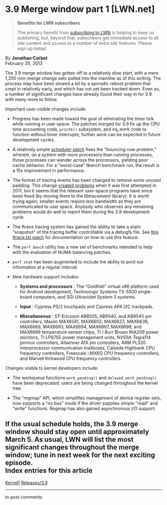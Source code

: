 # 3.9 Merge window part 1 [LWN.net]

> **Benefits for LWN subscribers**
> 
> The primary benefit from [subscribing to LWN](/Promo/nst-nag5/subscribe) is helping to keep us publishing, but, beyond that, subscribers get immediate access to all site content and access to a number of extra site features. Please sign up today! 

By **Jonathan Corbet**  
February 20, 2013 

The 3.9 merge window has gotten off to a relatively slow start, with a mere 1,200 non-merge change sets pulled into the mainline as of this writing. The process may have been slowed a bit by a sporadic reboot problem that crept in relatively early, and which has not yet been tracked down. Even so, a number of significant changes have already found their way in for 3.9, with many more to follow. 

Important user-visible changes include: 

  * Progress has been made toward the goal of eliminating the timer tick while running in user space. The patches merged for 3.9 fix up the CPU time accounting code, `printk()` subsystem, and irq_work code to function without timer interrupts; further work can be expected in future development cycles. 

  * A relatively simple [scheduler patch](http://git.kernel.org/linus/e0a79f529d5ba2507486d498b25da40911d95cf6) fixes the "bouncing cow problem," wherein, on a system with more processors than running processes, those processes can wander across the processors, yielding poor cache behavior. For a "worst-case" tbench benchmark run, the result is a 15x improvement in performance. 

  * The format of tracing events has been changed to remove some unused padding. This change [created problems](/Articles/442113/) when it was first attempted in 2011, but it seems that the relevant user-space programs have since been fixed (by moving them to the libtraceevent library). It is worth trying again; smaller events require less bandwidth as they are communicated to user space. Anybody who observes any remaining problems would do well to report them during the 3.9 development cycle. 

  * The ftrace tracing system has gained the ability to take a static "snapshot" of the tracing buffer controllable via a debugfs file. See [this ftrace.txt patch](http://git.kernel.org/linus/c1043fcda1b9e8e5144cfdaee7be262c50dbdead) for documentation on how to use this feature. 

  * The `perf bench` utility has a new set of benchmarks intended to help with the evaluation of NUMA balancing patches. 

  * `perf stat` has been augmented to include the ability to print out information at a regular interval. 

  * New hardware support includes: 

    * **Systems and processors** : The "Goldfish" virtual x86 platform used for Android development, Technologic Systems TS-5500 single-board computers, and SGI Ultraviolet System 3 systems. 

    * **Input** : Cypress PS/2 touchpads and Cypress APA I2C trackpads. 

    * **Miscellaneous** : ST-Ericsson AB8505, AB9540, and AB8540 pin controllers, Maxim MAX6581, MAX6602, MAX6622, MAX6636, MAX6689, MAX6693, MAX6694, MAX6697, MAX6698, and MAX6699 temperature sensor chips, TI / Burr Brown INA209 power monitors, TI LP8755 power management units, NVIDIA Tegra114 pinmux controllers, Allwinner A1X pin controllers, ARM PL320 interprocessor communication mailboxes, Calxeda Highbank CPU frequency controllers, Freescale i.MX6Q CPU frequency controllers, and Marvell Kirkwood CPU frequency controllers. 




Changes visible to kernel developers include: 

  * The workqueue functions `work_pending()` and `delayed_work_pending()` have been deprecated; users are being changed throughout the kernel tree. 

  * The "regmap" API, which simplifies management of device register sets, now supports a "no bus" mode if the driver supplies simple "read" and "write" functions. Regmap has also gained asynchronous I/O support. 




If the usual schedule holds, the 3.9 merge window should stay open until approximately March 5. As usual, LWN will list the most significant changes throughout the merge window; tune in next week for the next exciting episode.  
Index entries for this article  
---  
[Kernel](/Kernel/Index)| [Releases/3.9](/Kernel/Index#Releases-3.9)  
  


* * *

to post comments 

